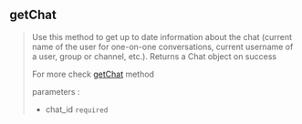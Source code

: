 ## getChat

> Use this method to get up to date information about the chat (current name of the user for one-on-one conversations, current username of a user, group or channel, etc.). Returns a Chat object on success
>
> For more check [getChat](https://core.telegram.org/bots/api#getchat) method
>
> parameters :
>
> - chat_id `required`
